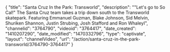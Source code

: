 {
    "title": "Santa Cruz In the Park: Transworld",
    "description": "\"Let's go to So Cal!\" The Santa Cruz team takes a trip down south to the Transworld skatepark. Featuring Emmanuel Guzman, Blake Johnson, Sid Melvin, Shuriken Shannon, Justin Strubing, Josh Stafford and Ron WhaleyI",
    "channelid": "3764790",
    "videoid": "3764417",
    "date_created": "1410207290",
    "date_modified": "1470332796",
    "type": "captivate",
    "layout": "channelVideo",
    "url": "\/action\/santa-cruz-in-the-park-transworld\/3764790-3764417"
}